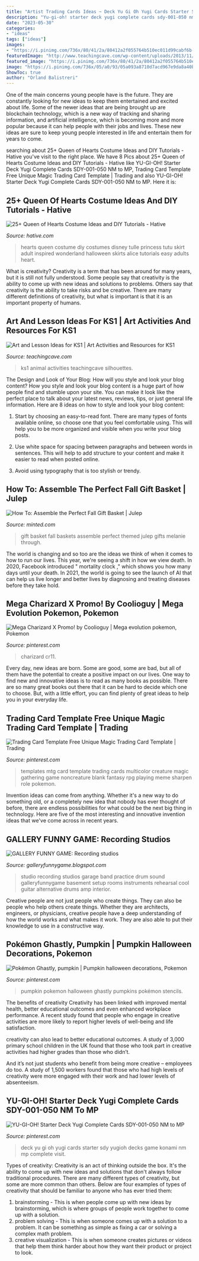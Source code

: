 ```yaml
---
title: "Artist Trading Cards Ideas ~ Deck Yu Gi Oh Yugi Cards Starter Sdy Yugioh Decks Game Konami Nm Mp Complete Visit"
description: "Yu-gi-oh! starter deck yugi complete cards sdy-001-050 nm to mp"
date: "2023-05-30"
categories:
- "ideas"
tags: ["ideas"]
images:
- "https://i.pinimg.com/736x/80/41/2a/80412a2f055764b510ec011d99cabf6b--decks-sale.jpg"
featuredImage: "http://www.teachingcave.com/wp-content/uploads/2013/11/animal-art.jpg"
featured_image: "https://i.pinimg.com/736x/80/41/2a/80412a2f055764b510ec011d99cabf6b--decks-sale.jpg"
image: "https://i.pinimg.com/736x/05/a0/93/05a093a8710d7acd967e9da8a40b7c7a--pumpkins-homemade.jpg"
ShowToc: true
author: "Orland Balistreri"
---
```



One of the main concerns young people have is the future. They are constantly looking for new ideas to keep them entertained and excited about life. Some of the newer ideas that are being brought up are blockchain technology, which is a new way of tracking and sharing information, and artificial intelligence, which is becoming more and more popular because it can help people with their jobs and lives. These new ideas are sure to keep young people interested in life and entertain them for years to come.

	

		
searching about 25+ Queen of Hearts Costume Ideas and DIY Tutorials - Hative you've visit to the right place. We have 8 Pics about 25+ Queen of Hearts Costume Ideas and DIY Tutorials - Hative like YU-GI-OH! Starter Deck Yugi Complete Cards SDY-001-050 NM to MP, Trading Card Template Free Unique Magic Trading Card Template | Trading and also YU-GI-OH! Starter Deck Yugi Complete Cards SDY-001-050 NM to MP. Here it is:
		
    
## 25+ Queen Of Hearts Costume Ideas And DIY Tutorials - Hative

<img loading=lazy src="https://hative.com/wp-content/uploads/2015/10/queen-of-hearts-costume-ideas/10-queen-of-hearts-costume-ideas-and-diy-tutorials.jpg" onerror="this.onerror=null;this.src='https://tse1.mm.bing.net/th?id=OIP.sUXh16jMj46cKvMWtAZQuQHaJ9&amp;pid=15.1';" alt="25+ Queen of Hearts Costume Ideas and DIY Tutorials - Hative">

_Source: hative.com_

>hearts queen costume diy costumes disney tulle princess tutu skirt adult inspired wonderland halloween skirts alice tutorials easy adults heart. 

	

What is creativity?
Creativity is a term that has been around for many years, but it is still not fully understood. Some people say that creativity is the ability to come up with new ideas and solutions to problems. Others say that creativity is the ability to take risks and be creative. There are many different definitions of creativity, but what is important is that it is an important property of humans.

    
## Art And Lesson Ideas For KS1 | Art Activities And Resources For KS1

<img loading=lazy src="http://www.teachingcave.com/wp-content/uploads/2013/11/animal-art.jpg" onerror="this.onerror=null;this.src='https://tse4.mm.bing.net/th?id=OIP.JDDepR3Cm70xP143TLl2BwAAAA&amp;pid=15.1';" alt="Art and Lesson Ideas for KS1 | Art Activities and Resources for KS1">

_Source: teachingcave.com_

>ks1 animal activities teachingcave silhouettes. 

	

The Design and Look of Your Blog: How will you style and look your blog content?
How you style and look your blog content is a huge part of how people find and stumble upon your site. You can make it look like the perfect place to talk about your latest news, reviews, tips, or just general life information. Here are 8 ideas on how to style and look your blog content:
1. Start by choosing an easy-to-read font. There are many types of fonts available online, so choose one that you feel comfortable using. This will help you to be more organized and visible when you write your blog posts.

2. Use white space for spacing between paragraphs and between words in sentences. This will help to add structure to your content and make it easier to read when posted online.

3. Avoid using typography that is too stylish or trendy.

    
## How To: Assemble The Perfect Fall Gift Basket | Julep

<img loading=lazy src="https://www.minted.com/julep/wp-content/uploads/2015/09/IMG_3742.jpg" onerror="this.onerror=null;this.src='https://tse2.mm.bing.net/th?id=OIP.Pf3PI-z9N6jZk92Mmf9PzQHaLH&amp;pid=15.1';" alt="How To: Assemble the Perfect Fall Gift Basket | Julep">

_Source: minted.com_

>gift basket fall baskets assemble perfect themed julep gifts melanie through. 

	

The world is changing and so too are the ideas we think of when it comes to how to run our lives. This year, we're seeing a shift in how we view death. In 2020, Facebook introduced " mortality clock ," which shows you how many days until your death. In 2021, the world is going to see the launch of AI that can help us live longer and better lives by diagnosing and treating diseases before they take hold.

    
## Mega Charizard X Promo! By Coolioguy | Mega Evolution Pokemon, Pokemon

<img loading=lazy src="https://i.pinimg.com/736x/6b/57/43/6b5743459d743ce6e35a7eb957644cbf.jpg" onerror="this.onerror=null;this.src='https://tse1.mm.bing.net/th?id=OIP.mnVFLL-ksDvirXtEIcRknwAAAA&amp;pid=15.1';" alt="Mega Charizard X Promo! by Coolioguy | Mega evolution pokemon, Pokemon">

_Source: pinterest.com_

>charizard cr11. 

	

Every day, new ideas are born. Some are good, some are bad, but all of them have the potential to create a positive impact on our lives. One way to find new and innovative ideas is to read as many books as possible. There are so many great books out there that it can be hard to decide which one to choose. But, with a little effort, you can find plenty of great ideas to help you in your everyday life.

    
## Trading Card Template Free Unique Magic Trading Card Template | Trading

<img loading=lazy src="https://i.pinimg.com/736x/b0/a9/58/b0a95808d8f4f7d02e3bffe7f68089bc.jpg" onerror="this.onerror=null;this.src='https://tse2.mm.bing.net/th?id=OIP.1B3oL3P3IUKIi2PqkRPH6wHaKV&amp;pid=15.1';" alt="Trading Card Template Free Unique Magic Trading Card Template | Trading">

_Source: pinterest.com_

>templates mtg card template trading cards multicolor creature magic gathering game noncreature blank fantasy rpg playing meme sharpen role pokemon. 

	

Invention ideas can come from anything. Whether it's a new way to do something old, or a completely new idea that nobody has ever thought of before, there are endless possibilities for what could be the next big thing in technology. Here are five of the most interesting and innovative invention ideas that we've come across in recent years.

    
## GALLERY FUNNY GAME: Recording Studios

<img loading=lazy src="http://1.bp.blogspot.com/-QPDAe7vI5Vw/T9LNJa7agFI/AAAAAAAAQTc/NG5fgyJ5eqs/s1600/Recording+studios+(18).jpg" onerror="this.onerror=null;this.src='https://tse4.mm.bing.net/th?id=OIP.l4aSW7Qpb7lRZhAXS0tMJAHaFZ&amp;pid=15.1';" alt="GALLERY FUNNY GAME: Recording studios">

_Source: galleryfunnygame.blogspot.com_

>studio recording studios garage band practice drum sound galleryfunnygame basement setup rooms instruments rehearsal cool guitar alternative drums amp interior. 

	

Creative people are not just people who create things. They can also be people who help others create things. Whether they are architects, engineers, or physicians, creative people have a deep understanding of how the world works and what makes it work. They are also able to put their knowledge to use in a constructive way.

    
## Pokémon Ghastly, Pumpkin | Pumpkin Halloween Decorations, Pokemon

<img loading=lazy src="https://i.pinimg.com/736x/05/a0/93/05a093a8710d7acd967e9da8a40b7c7a--pumpkins-homemade.jpg" onerror="this.onerror=null;this.src='https://tse1.mm.bing.net/th?id=OIP.oh57HEi_VWCt4K05hNB9ZQHaJ3&amp;pid=15.1';" alt="Pokémon Ghastly, pumpkin | Pumpkin halloween decorations, Pokemon">

_Source: pinterest.com_

>pumpkin pokemon halloween ghastly pumpkins pokémon stencils. 

	

The benefits of creativity
Creativity has been linked with improved mental health, better educational outcomes and even enhanced workplace performance.
A recent study found that people who engage in creative activities are more likely to report higher levels of well-being and life satisfaction.

 creativity can also lead to better educational outcomes. A study of 3,000 primary school children in the UK found that those who took part in creative activities had higher grades than those who didn’t.

And it’s not just students who benefit from being more creative – employees do too. A study of 1,500 workers found that those who had high levels of creativity were more engaged with their work and had lower levels of absenteeism.

    
## YU-GI-OH! Starter Deck Yugi Complete Cards SDY-001-050 NM To MP

<img loading=lazy src="https://i.pinimg.com/736x/80/41/2a/80412a2f055764b510ec011d99cabf6b--decks-sale.jpg" onerror="this.onerror=null;this.src='https://tse1.mm.bing.net/th?id=OIP.FjZ_L6hrntyfln9fbkcGYwHaLj&amp;pid=15.1';" alt="YU-GI-OH! Starter Deck Yugi Complete Cards SDY-001-050 NM to MP">

_Source: pinterest.com_

>deck yu gi oh yugi cards starter sdy yugioh decks game konami nm mp complete visit. 

	

Types of creativity:
Creativity is an act of thinking outside the box. It's the ability to come up with new ideas and solutions that don't always follow traditional procedures. 
There are many different types of creativity, but some are more common than others. Below are four examples of types of creativity that should be familiar to anyone who has ever tried them: 

1) brainstorming - This is when people come up with new ideas by brainstorming, which is where groups of people work together to come up with a solution.
2) problem solving - This is when someone comes up with a solution to a problem. It can be something as simple as fixing a car or solving a complex math problem.
3) creative visualization - This is when someone creates pictures or videos that help them think harder about how they want their product or project to look.

